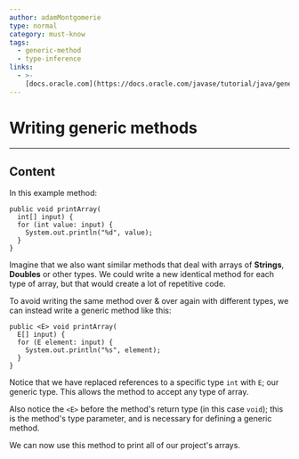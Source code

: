 ```yaml
---
author: adamMontgomerie
type: normal
category: must-know
tags:
  - generic-method
  - type-inference
links:
  - >-
    [docs.oracle.com](https://docs.oracle.com/javase/tutorial/java/generics/methods.html){website}
---
```


# Writing generic methods


---

## Content

In this example method:

```plain-text
public void printArray(
  int[] input) {
  for (int value: input) {
    System.out.println("%d", value);
  }
}
```

Imagine that we also want similar methods that deal with arrays of **Strings**, **Doubles** or other types. We could write a new identical method for each type of array, but that would create a lot of repetitive code.

To avoid writing the same method over & over again with different types, we can instead write a generic method like this:

```plain-text
public <E> void printArray(
  E[] input) {
  for (E element: input) {
    System.out.println("%s", element);
  }
}
```

Notice that we have replaced references to a specific type `int` with `E`; our generic type. This allows the method to accept any type of array. 

Also notice the `<E>` before the method's return type (in this case `void`); this is the method's type parameter, and is necessary for defining a generic method.

We can now use this method to print all of our project's arrays.
 
